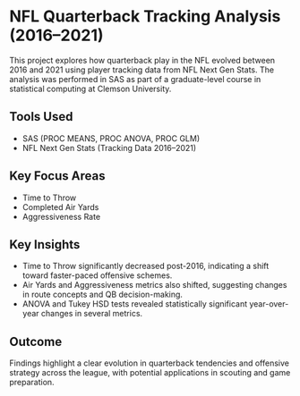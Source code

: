 # NFL Quarterback Tracking Analysis (2016–2021)

This project explores how quarterback play in the NFL evolved between 2016 and 2021 using player tracking data from NFL Next Gen Stats. The analysis was performed in SAS as part of a graduate-level course in statistical computing at Clemson University.

## Tools Used
- SAS (PROC MEANS, PROC ANOVA, PROC GLM)
- NFL Next Gen Stats (Tracking Data 2016–2021)

## Key Focus Areas
- Time to Throw
- Completed Air Yards
- Aggressiveness Rate

## Key Insights
- Time to Throw significantly decreased post-2016, indicating a shift toward faster-paced offensive schemes.
- Air Yards and Aggressiveness metrics also shifted, suggesting changes in route concepts and QB decision-making.
- ANOVA and Tukey HSD tests revealed statistically significant year-over-year changes in several metrics.

## Outcome
Findings highlight a clear evolution in quarterback tendencies and offensive strategy across the league, with potential applications in scouting and game preparation.
